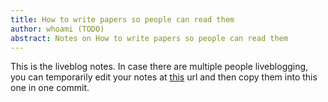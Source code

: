 ```yaml
---
title: How to write papers so people can read them
author: whoami (TODO)
abstract: Notes on How to write papers so people can read them
---
```


This is the liveblog notes.  In case there are multiple
people liveblogging, you can temporarily edit your notes
at [this](how-to-write-papers-/template.md) url and then copy them into this one in one
commit.
